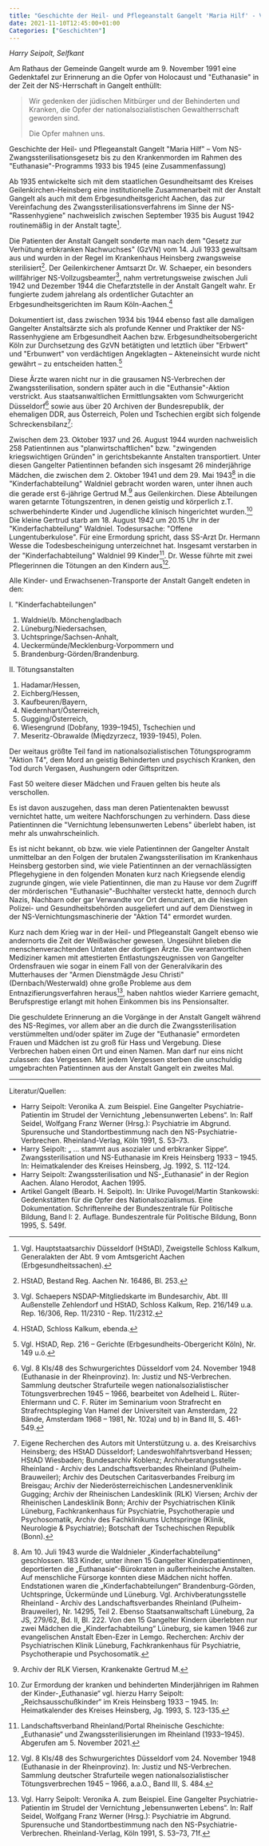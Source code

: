 ```yaml
---
title: "Geschichte der Heil- und Pflegeanstalt Gangelt 'Maria Hilf' - Vom NS-Zwangssterilisationsgesetz bis zu den Krankenmorden im Rahmen des 'Euthanasie'-Programms 1933 bis 1945 (eine Zusammenfassung)"
date: 2021-11-10T12:45:00+01:00
Categories: ["Geschichten"]
---
```

_Harry Seipolt, Selfkant_

Am Rathaus der Gemeinde Gangelt wurde am 9. November 1991 eine Gedenktafel zur Erinnerung an die Opfer von Holocaust und "Euthanasie" in der Zeit der NS-Herrschaft in Gangelt enthüllt:
> Wir gedenken der jüdischen Mitbürger und der Behinderten und Kranken,
> die Opfer der nationalsozialistischen Gewaltherrschaft geworden sind.
>
> Die Opfer mahnen uns.

Geschichte der Heil- und Pflegeanstalt Gangelt "Maria Hilf" – Vom NS-Zwangssterilisationsgesetz bis zu den Krankenmorden im Rahmen des "Euthanasie"-Programms 1933 bis 1945 (eine Zusammenfassung)

Ab 1935 entwickelte sich mit dem staatlichen Gesundheitsamt des Kreises Geilenkirchen-Heinsberg eine institutionelle Zusammenarbeit mit der Anstalt Gangelt als auch mit dem Erbgesundheitsgericht Aachen, das zur Vereinfachung des Zwangssterilisationsverfahrens im Sinne der NS-"Rassenhygiene" nachweislich zwischen September 1935 bis August 1942 routinemäßig in der Anstalt tagte[^1].
 
Die Patienten der Anstalt Gangelt sonderte man nach dem "Gesetz zur Verhütung erbkranken Nachwuchses" (GzVN) vom 14. Juli 1933 gewaltsam aus und wurden in der Regel im Krankenhaus Heinsberg zwangsweise sterilisiert[^2].
Der Geilenkirchener Amtsarzt Dr. W. Schaeper, ein besonders willfähriger NS-Vollzugsbeamter[^3], nahm vertretungsweise zwischen Juli 1942 und Dezember 1944 die Chefarztstelle in der Anstalt Gangelt wahr.
Er fungierte zudem jahrelang als ordentlicher Gutachter an Erbgesundheitsgerichten im Raum Köln-Aachen.[^4]
  
Dokumentiert ist, dass zwischen 1934 bis 1944 ebenso fast alle damaligen Gangelter Anstaltsärzte sich als profunde Kenner und Praktiker der NS-Rassenhygiene am Erbgesundheit Aachen bzw. Erbgesundheitsobergericht Köln zur Durchsetzung des GzVN betätigten und letztlich über "Erbwert" und "Erbunwert" von verdächtigen Angeklagten – Akteneinsicht wurde nicht gewährt – zu entscheiden hatten.[^5]
   
Diese Ärzte waren nicht nur in die grausamen NS-Verbrechen der Zwangssterilisation, sondern später auch in die "Euthansie"-Aktion verstrickt. 
Aus staatsanwaltlichen Ermittlungsakten vom Schwurgericht Düsseldorf[^6] sowie aus über 20 Archiven der Bundesrepublik, der ehemaligen DDR, aus Österreich, Polen und Tschechien ergibt sich folgende Schreckensbilanz[^7]:

Zwischen dem 23. Oktober 1937 und 26. August 1944 wurden nachweislich 258 Patientinnen aus "planwirtschaftlichen" bzw. "zwingenden kriegswichtigen Gründen" in gerichtsbekannte Anstalten transportiert.
Unter diesen Gangelter Patientinnen befanden sich insgesamt 26 minderjährige Mädchen, die zwischen dem 2. Oktober 1941 und dem 29. Mai 1943[^8] in die "Kinderfachabteilung" Waldniel gebracht worden waren, unter ihnen auch die gerade erst 6-jährige Gertrud M.[^9] aus Geilenkirchen.
Diese Abteilungen waren getarnte Tötungszentren, in denen geistig und körperlich z.T. schwerbehinderte Kinder und Jugendliche klinisch hingerichtet wurden.[^10]
Die kleine Gertrud starb am 18. August 1942 um 20.15 Uhr in der "Kinderfachabteilung" Waldniel.
Todesursache: "Offene Lungentuberkulose".
Für eine Ermordung spricht, dass SS-Arzt Dr. Hermann Wesse die Todesbescheinigung unterzeichnet hat.
Insgesamt verstarben in der "Kinderfachabteilung" Waldniel 99 Kinder[^11].
Dr. Wesse führte mit zwei Pflegerinnen die Tötungen an den Kindern aus[^12].

Alle Kinder- und Erwachsenen-Transporte der Anstalt Gangelt endeten in den:

I. "Kinderfachabteilungen"
1. Waldniel/b. Mönchengladbach
2. Lüneburg/Niedersachsen,
3. Uchtspringe/Sachsen-Anhalt,
4. Ueckermünde/Mecklenburg-Vorpommern und 
5. Brandenburg-Görden/Brandenburg.


II.	Tötungsanstalten  
1. Hadamar/Hessen, 
2. Eichberg/Hessen, 
3. Kaufbeuren/Bayern,
4. Niedernhart/Österreich, 
5. Gugging/Österreich,
6. Wiesengrund (Dobřany, 1939–1945), Tschechien und 
7. Meseritz-Obrawalde (Międzyrzecz, 1939-1945), Polen.
 

Der weitaus größte Teil fand im nationalsozialistischen Tötungsprogramm "Aktion T4", dem Mord an geistig Behinderten und psychisch Kranken, den Tod durch Vergasen, Aushungern oder Giftspritzen.

Fast 50 weitere dieser Mädchen und Frauen gelten bis heute als verschollen.

Es ist davon auszugehen, dass man deren Patientenakten bewusst vernichtet hatte, um weitere Nachforschungen zu verhindern.
Dass diese Patientinnen die "Vernichtung lebensunwerten Lebens" überlebt haben, ist mehr als unwahrscheinlich.
 

Es ist nicht bekannt, ob bzw. wie viele Patientinnen der Gangelter Anstalt unmittelbar an den Folgen der brutalen Zwangssterilisation im Krankenhaus Heinsberg gestorben sind, wie viele Patientinnen an der vernachlässigten Pflegehygiene in den folgenden Monaten kurz nach Kriegsende elendig zugrunde gingen, wie viele Patientinnen, die man zu Hause vor dem Zugriff der mörderischen "Euthanasie"-Buchhalter versteckt hatte, dennoch durch Nazis, Nachbarn oder gar Verwandte vor Ort denunziert, an die hiesigen Polizei- und Gesundheitsbehörden ausgeliefert und auf dem Dienstweg in der NS-Vernichtungsmaschinerie der "Aktion T4" ermordet wurden.

Kurz nach dem Krieg war in der Heil- und Pflegeanstalt Gangelt ebenso wie andernorts die Zeit der Weißwäscher gewesen.
Ungesühnt blieben die menschenverachtenden Untaten der dortigen Ärzte.
Die verantwortlichen Mediziner kamen mit attestierten Entlastungszeugnissen von Gangelter Ordensfrauen wie sogar in einem Fall von der Generalvikarin des Mutterhauses der "Armen Dienstmägde Jesu Christi" (Dernbach/Westerwald) ohne große Probleme aus dem Entnazifierungsverfahren heraus[^13], haben nahtlos wieder Karriere gemacht, Berufsprestige erlangt mit hohen Einkommen bis ins Pensionsalter.

Die geschuldete Erinnerung an die Vorgänge in der Anstalt Gangelt während des NS-Regimes, vor allem aber an die durch die Zwangssterilisation verstümmelten und/oder später im Zuge der "Euthanasie" ermordeten Frauen und Mädchen ist zu groß für Hass und Vergebung.
Diese Verbrechen haben einen Ort und einen Namen.
Man darf nur eins nicht zulassen: das Vergessen.
Mit jedem Vergessen sterben die unschuldig umgebrachten Patientinnen aus der Anstalt Gangelt ein zweites Mal.

[^1]: Vgl. Hauptstaatsarchiv Düsseldorf (HStAD), Zweigstelle Schloss Kalkum, Generalakten der Abt. 9 vom Amtsgericht Aachen (Erbgesundheitssachen).
[^2]: HStAD, Bestand Reg. Aachen Nr. 16486, Bl. 253.
[^3]: Vgl. Schaepers NSDAP-Mitgliedskarte im Bundesarchiv, Abt. III Außenstelle Zehlendorf und HStAD, Schloss Kalkum, Rep. 216/149 u.a. Rep. 16/306, Rep. 11/2310 - Rep. 11/2312.
[^4]: HStAD, Schloss Kalkum, ebenda.
[^5]: Vgl. HStAD, Rep. 216 – Gerichte (Erbgesundheits-Obergericht Köln), Nr. 149 u.ö. 
[^6]: Vgl. 8 Kls/48 des Schwurgerichtes Düsseldorf vom 24. November 1948 (Euthanasie in der Rheinprovinz). In: Justiz und NS-Verbrechen. Sammlung deutscher Strafurteile wegen nationalsozialistischer Tötungsverbrechen 1945 – 1966, bearbeitet von Adelheid L. Rüter-Ehlermann und C. F. Rüter im Seminarium voon Strafrecht en Strafrechtspleging Van Hamel der Universiteit van Amsterdam, 22 Bände, Amsterdam 1968 – 1981, Nr. 102a) und b) in Band III, S. 461-549.
[^7]: Eigene Recherchen des Autors mit Unterstützung u. a. des Kreisarchivs Heinsberg; des HStAD Düsseldorf; Landeswohlfahrtsverband Hessen; HStAD Wiesbaden; Bundesarchiv Koblenz; Archivberatungsstelle Rheinland - Archiv des Landschaftsverbandes Rheinland (Pulheim-Brauweiler); Archiv des Deutschen Caritasverbandes Freiburg im Breisgau; Archiv der Niederösterreichischen Landesnervenklinik Gugging; Archiv der Rheinischen Landesklinik (RLK) Viersen; Archiv der Rheinischen Landesklinik Bonn; Archiv der Psychiatrischen Klinik Lüneburg, Fachkrankenhaus für Psychiatrie, Psychotherapie und Psychosomatik, Archiv des Fachklinikums Uchtspringe (Klinik, Neurologie & Psychiatrie); Botschaft der Tschechischen Republik (Bonn).
[^8]: Am 10. Juli 1943 wurde die Waldnieler „Kinderfachabteilung“ geschlossen. 183 Kinder, unter ihnen 15 Gangelter Kinderpatientinnen, deportierten die „Euthanasie“-Bürokraten in außerrheinische Anstalten. Auf menschliche Fürsorge konnten diese Mädchen nicht hoffen. Endstationen waren die „Kinderfachabteilungen“ Brandenburg-Görden, Uchtspringe, Ückermünde und Lüneburg. Vgl. Archivberatungsstelle Rheinland - Archiv des Landschaftsverbandes Rheinland (Pulheim-Brauweiler), Nr. 14295, Teil 2. Ebenso Staatsanwaltschaft Lüneburg, 2a JS, 279/62, Bd. II, Bl. 222. Von den 15 Gangelter Kindern überlebten nur zwei Mädchen die „Kinderfachabteilung“ Lüneburg, sie kamen 1946 zur evangelischen Anstalt Eben-Ezer in Lemgo. Recherchen: Archiv der Psychiatrischen Klinik Lüneburg, Fachkrankenhaus für Psychiatrie, Psychotherapie und Psychosomatik.
[^9]: Archiv der RLK Viersen, Krankenakte Gertrud M.  
[^10]: Zur Ermordung der kranken und behinderten Minderjährigen im Rahmen der Kinder-„Euthanasie“ vgl. hierzu Harry Seipolt: „Reichsausschußkinder“ im Kreis Heinsberg 1933 – 1945. In: Heimatkalender des Kreises Heinsberg, Jg. 1993, S. 123-135.
[^11]: Landschaftsverband Rheinland/Portal Rheinische Geschichte: „Euthanasie“ und Zwangssterilisierungen im Rheinland (1933–1945). Abgerufen am 5. November 2021.
[^12]: Vgl. 8 Kls/48 des Schwurgerichtes Düsseldorf vom 24. November 1948 (Euthanasie in der Rheinprovinz). In: Justiz und NS-Verbrechen. Sammlung deutscher Strafurteile wegen nationalsozialistischer Tötungsverbrechen 1945 – 1966, a.a.O., Band III, S. 484.
[^13]: Vgl. Harry Seipolt: Veronika A. zum Beispiel. Eine Gangelter Psychiatrie-Patientin im Strudel der Vernichtung „lebensunwerten Lebens“. In: Ralf Seidel, Wolfgang Franz Werner (Hrsg.): Psychiatrie im Abgrund. Spurensuche und Standortbestimmung nach den NS-Psychiatrie-Verbrechen. Rheinland-Verlag, Köln 1991, S. 53–73, 71f.


----
Literatur/Quellen:
* Harry Seipolt: Veronika A. zum Beispiel. Eine Gangelter Psychiatrie-Patientin im Strudel der Vernichtung „lebensunwerten Lebens“. In: Ralf Seidel, Wolfgang Franz Werner (Hrsg.): Psychiatrie im Abgrund. Spurensuche und Standortbestimmung nach den NS-Psychiatrie-Verbrechen. Rheinland-Verlag, Köln 1991, S. 53–73. 
* Harry Seipolt: „ … stammt aus asozialer und erbkranker Sippe“. Zwangssterilisation und NS-Euthanasie im Kreis Heinsberg 1933 – 1945. In: Heimatkalender des Kreises Heinsberg, Jg. 1992, S. 112-124.
* Harry Seipolt: Zwangssterilisation und NS-„Euthanasie“ in der Region Aachen. Alano Herodot, Aachen 1995.
* Artikel Gangelt (Bearb. H. Seipolt). In: Ulrike Puvogel/Martin Stankowski: Gedenkstätten für die Opfer des Nationalsozialismus. Eine Dokumentation. Schriftenreihe der Bundeszentrale für Politische Bildung, Band I: 2. Auflage. Bundeszentrale für Politische Bildung, Bonn 1995, S. 549f.  
